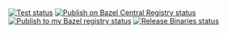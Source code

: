 #

[![Test status](https://github.com/filmil/xrootfs/workflows/Test/badge.svg)](https://github.com/filmil/xrootfs/actions/workflows/test.yml)
[![Publish on Bazel Central Registry status](https://github.com/filmil/xrootfs/workflows/Publish%20on%20Bazel%20Central%20Registry/badge.svg)](https://github.com/filmil/xrootfs/actions/workflows/publish-bcr.yml)
[![Publish to my Bazel registry status](https://github.com/filmil/xrootfs/workflows/Publish%20to%20my%20Bazel%20registry/badge.svg)](https://github.com/filmil/xrootfs/actions/workflows/publish.yml)
[![Release Binaries status](https://github.com/filmil/xrootfs/workflows/Release%20Binaries/badge.svg)](https://github.com/filmil/xrootfs/actions/workflows/release.yml)

